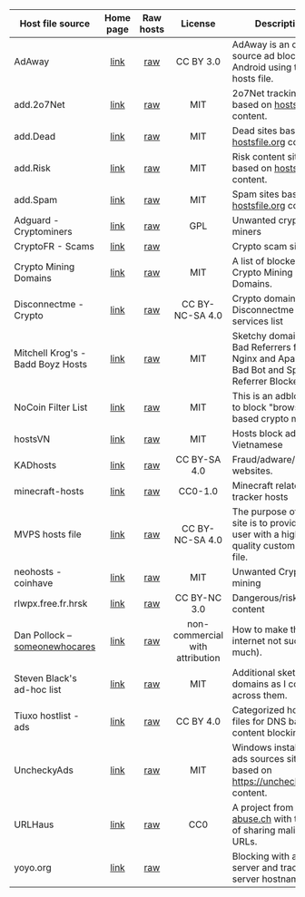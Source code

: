 | Host file source | Home page | Raw hosts | License | Description |
| ---------------- | :-------: | :-------: | :-----: | ----------- |
AdAway |[link](https://adaway.org/) | [raw](https://raw.githubusercontent.com/AdAway/adaway.github.io/master/hosts.txt) | CC BY 3.0 | AdAway is an open source ad blocker for Android using the hosts file.
add.2o7Net |[link](https://github.com/FadeMind/hosts.extras) | [raw](https://raw.githubusercontent.com/FadeMind/hosts.extras/master/add.2o7Net/hosts) | MIT | 2o7Net tracking sites based on [hostsfile.org](https://www.hostsfile.org/hosts.html) content.
add.Dead |[link](https://github.com/FadeMind/hosts.extras) | [raw](https://raw.githubusercontent.com/FadeMind/hosts.extras/master/add.Dead/hosts) | MIT | Dead sites based on [hostsfile.org](https://www.hostsfile.org/hosts.html) content.
add.Risk |[link](https://github.com/FadeMind/hosts.extras) | [raw](https://raw.githubusercontent.com/FadeMind/hosts.extras/master/add.Risk/hosts) | MIT | Risk content sites based on [hostsfile.org](https://www.hostsfile.org/hosts.html) content.
add.Spam |[link](https://github.com/FadeMind/hosts.extras) | [raw](https://raw.githubusercontent.com/FadeMind/hosts.extras/master/add.Spam/hosts) | MIT | Spam sites based on [hostsfile.org](https://www.hostsfile.org/hosts.html) content.
Adguard - Cryptominers | [link](https://github.com/AdguardTeam/AdguardFilters/tree/master) | [raw](https://raw.githubusercontent.com/AdguardTeam/AdguardFilters/master/BaseFilter/sections/cryptominers.txt) | GPL | Unwanted crypto miners
CryptoFR - Scams | [link](https://github.com/CryptoFR/crypto-scams-fr) | [raw](https://raw.githubusercontent.com/CryptoFR/crypto-scams-fr/master/misc.txt) | | Crypto scam sites
Crypto Mining Domains | [link](https://laniksj.github.io/ubo-filters/) | [raw](https://raw.githubusercontent.com/LanikSJ/ubo-filters/master/filters/cryptomining-domains.txt) | MIT | A list of blocked Crypto Mining Domains.
Disconnectme - Crypto | [link](https://github.com/erkexzcx/disconnectme-pihole) |  [raw](https://raw.githubusercontent.com/erkexzcx/disconnectme-pihole/master/services_Cryptomining.txt) | CC BY-NC-SA 4.0 | Crypto domains from Disconnectme services list
Mitchell Krog's - Badd Boyz Hosts |[link](https://github.com/mitchellkrogza/Badd-Boyz-Hosts) | [raw](https://raw.githubusercontent.com/mitchellkrogza/Badd-Boyz-Hosts/master/hosts) | MIT | Sketchy domains and Bad Referrers from my Nginx and Apache Bad Bot and Spam Referrer Blockers
NoCoin Filter List | [link](https://github.com/hoshsadiq/adblock-nocoin-list/) | [raw](https://raw.githubusercontent.com/hoshsadiq/adblock-nocoin-list/master/hosts.txt) | MIT | This is an adblock list to block "browser-based crypto mining".
hostsVN |[link](https://github.com/bigdargon/hostsVN) | [raw](https://raw.githubusercontent.com/bigdargon/hostsVN/master/option/hosts-VN) | MIT | Hosts block ads of Vietnamese
KADhosts |[link](https://kadantiscam.netlify.app/) | [raw](https://raw.githubusercontent.com/FiltersHeroes/KADhosts/master/KADhosts.txt) | CC BY-SA 4.0 | Fraud/adware/scam websites.
minecraft-hosts |[link](https://github.com/jamiemansfield/minecraft-hosts) | [raw](https://raw.githubusercontent.com/jamiemansfield/minecraft-hosts/master/lists/tracking.txt) | CC0-1.0 | Minecraft related tracker hosts
MVPS hosts file |[link](https://winhelp2002.mvps.org/) | [raw](https://winhelp2002.mvps.org/hosts.txt) | CC BY-NC-SA 4.0 | The purpose of this site is to provide the user with a high quality custom HOSTS file.
neohosts - coinhave | [link](https://github.com/neoFelhz/neohosts) | [raw](https://raw.githubusercontent.com/neoFelhz/neohosts/refs/heads/data/_data/extra/coinhave.txt) | MIT | Unwanted Crypto mining
rlwpx.free.fr.hrsk | [link](http://rlwpx.free.fr/WPFF/hosts.htm) | [raw](https://raw.githubusercontent.com/FadeMind/hosts.extras/refs/heads/master/rlwpx.free.fr.hrsk/hosts) | CC BY-NC 3.0 | Dangerous/risk content
Dan Pollock – [someonewhocares](https://someonewhocares.org/) |[link](https://someonewhocares.org/hosts/) | [raw](https://someonewhocares.org/hosts/zero/hosts) | non-commercial with attribution | How to make the internet not suck (as much).
Steven Black's ad-hoc list |[link](https://github.com/StevenBlack/hosts/blob/master/data/StevenBlack/hosts) | [raw](https://raw.githubusercontent.com/StevenBlack/hosts/master/data/StevenBlack/hosts) | MIT | Additional sketch domains as I come across them.
Tiuxo hostlist - ads |[link](https://github.com/tiuxo/hosts) | [raw](https://raw.githubusercontent.com/tiuxo/hosts/master/ads) | CC BY 4.0 | Categorized hosts files for DNS based content blocking
UncheckyAds |[link](https://github.com/FadeMind/hosts.extras) | [raw](https://raw.githubusercontent.com/FadeMind/hosts.extras/master/UncheckyAds/hosts) | MIT | Windows installers ads sources sites based on https://unchecky.com/ content.
URLHaus |[link](https://urlhaus.abuse.ch/) | [raw](https://urlhaus.abuse.ch/downloads/hostfile/) | CC0 | A project from [abuse.ch](https://abuse.ch/) with the goal of sharing malicious URLs.
yoyo.org |[link](https://pgl.yoyo.org/adservers/) | [raw](https://pgl.yoyo.org/adservers/serverlist.php?hostformat=hosts&mimetype=plaintext&useip=0.0.0.0) |  | Blocking with ad server and tracking server hostnames.
